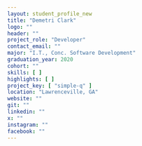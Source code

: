 ```yaml
---
layout: student_profile_new
title: "Demetri Clark"
logo: ""
header: ""
project_role: "Developer"
contact_email: ""
major: "I.T., Conc. Software Development"
graduation_year: 2020
cohort: ""
skills: [ ]
highlights: [ ]
project_key: [ "simple-q" ]
location: "Lawrenceville, GA"
website: ""
git: ""
linkedin: ""
x: ""
instagram: ""
facebook: ""
---
```

